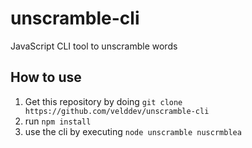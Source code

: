 # unscramble-cli
JavaScript CLI tool to unscramble words

## How to use
1. Get this repository by doing `git clone https://github.com/velddev/unscramble-cli`
2. run `npm install`
3. use the cli by executing `node unscramble nuscrmblea`
